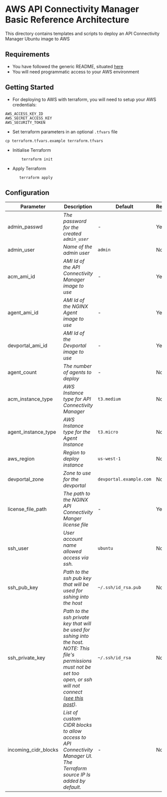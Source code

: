 # AWS API Connectivity Manager Basic Reference Architecture

This directory contains templates and scripts to deploy an API Connectivity Manager Ubuntu image to AWS

## Requirements

- You have followed the generic README, situated [here](../../README.md)
- You will need programmatic access to your AWS environment

## Getting Started

- For deploying to AWS with terraform, you will need to setup your AWS credentials:

```shell
AWS_ACCESS_KEY_ID
AWS_SECRET_ACCESS_KEY
AWS_SECURITY_TOKEN
```

- Set terraform parameters in an optional `.tfvars` file

```shell
cp terraform.tfvars.example terraform.tfvars
```

- Initialise Terraform

  ```shell
      terraform init
  ```

- Apply Terraform

  ```shell
     terraform apply
  ```

## Configuration

| Parameter            | Description                                                                                                                                                                                                                                                               | Default                 | Required |
| -------------------- | -------------------------------------------------------------------------------------------------------------------------                                                                                                                                                 | ----------------------- | -------- |
| admin_passwd         | _The password for the created `admin_user`_                                                                                                                                                                                                                               | -                       | Yes      |
| admin_user           | _Name of the admin user_                                                                                                                                                                                                                                                  | `admin`                 | No       |
| acm_ami_id           | _AMI Id of the API Connectivity Manager image to use_                                                                                                                                                                                                                     | -                       | Yes      |
| agent_ami_id         | _AMI Id of the NGINX Agent image to use_                                                                                                                                                                                                                                  | -                       | Yes      |
| devportal_ami_id     | _AMI Id of the Devportal image to use_                                                                                                                                                                                                                                    | -                       | Yes      |
| agent_count          | _The number of agents to deploy_                                                                                                                                                                                                                                          | -                       | No       |
| acm_instance_type    | _AWS Instance type for API Connectivity Manager_                                                                                                                                                                                                                          | `t3.medium`             | No       |
| agent_instance_type  | _AWS Instance type for the Agent Instance_                                                                                                                                                                                                                                | `t3.micro`              | No       |
| aws_region           | _Region to deploy instance_                                                                                                                                                                                                                                               | `us-west-1`             | No       |
| devportal_zone       | _Zone to use for the devportal_                                                                                                                                                                                                                                           | `devportal.example.com` | No       |
| license_file_path    | _The path to the NGINX API Connectivity Manger license file_                                                                                                                                                                                                              | -                       | Yes      |
| ssh_user             | _User account name allowed access via ssh._                                                                                                                                                                                                                               | `ubuntu`                | No       |
| ssh_pub_key          | _Path to the ssh pub key that will be used for sshing into the host_                                                                                                                                                                                                      | `~/.ssh/id_rsa.pub`     | No       |
| ssh_private_key      | _Path to the ssh private key that will be used for sshing into the host. NOTE: This file's permissions must not be set too open, or ssh will not connect ([see this post](https://stackoverflow.com/questions/9270734/ssh-permissions-are-too-open))._                    | `~/.ssh/id_rsa`         | No       |
| incoming_cidr_blocks | _List of custom CIDR blocks to allow access to API Connectivity Manager UI. The Terraform source IP Is added by default._                                                                                                                                                 | -                       | No       |
